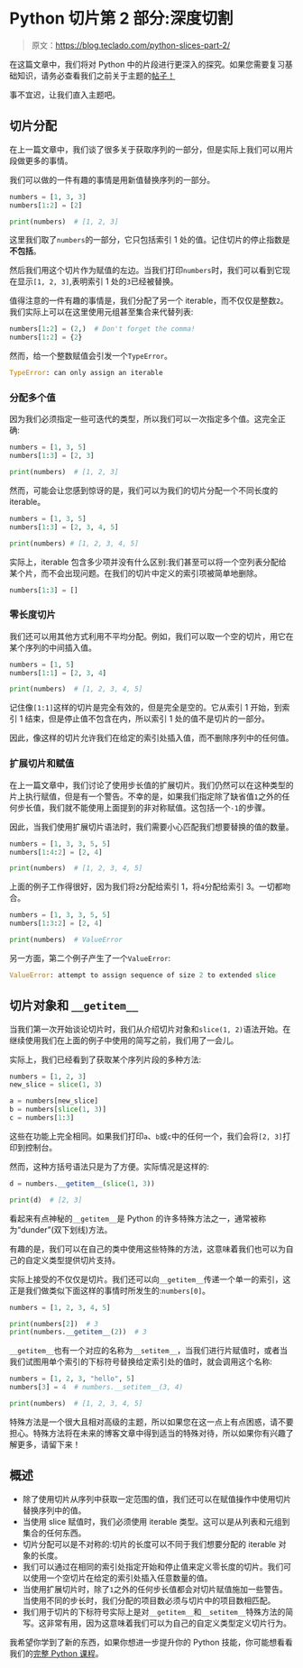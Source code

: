 # Python 切片第 2 部分:深度切割

> 原文：<https://blog.teclado.com/python-slices-part-2/>

在这篇文章中，我们将对 Python 中的片段进行更深入的探究。如果您需要复习基础知识，请务必查看我们之前关于主题的[帖子！](https://blog.teclado.com/python-slices/)

事不宜迟，让我们直入主题吧。

## 切片分配

在上一篇文章中，我们谈了很多关于获取序列的一部分，但是实际上我们可以用片段做更多的事情。

我们可以做的一件有趣的事情是用新值替换序列的一部分。

```py
numbers = [1, 3, 3]
numbers[1:2] = [2]

print(numbers)  # [1, 2, 3] 
```

这里我们取了`numbers`的一部分，它只包括索引 1 处的值。记住切片的停止指数是**不包括**。

然后我们用这个切片作为赋值的左边。当我们打印`numbers`时，我们可以看到它现在显示`[1, 2, 3]`,表明索引 1 处的`3`已经被替换。

值得注意的一件有趣的事情是，我们分配了另一个 iterable，而不仅仅是整数`2`。我们实际上可以在这里使用元组甚至集合来代替列表:

```py
numbers[1:2] = (2,)  # Don't forget the comma!
numbers[1:2] = {2} 
```

然而，给一个整数赋值会引发一个`TypeError`。

```py
TypeError: can only assign an iterable 
```

### 分配多个值

因为我们必须指定一些可迭代的类型，所以我们可以一次指定多个值。这完全正确:

```py
numbers = [1, 3, 5]
numbers[1:3] = [2, 3]

print(numbers)  # [1, 2, 3] 
```

然而，可能会让您感到惊讶的是，我们可以为我们的切片分配一个不同长度的 iterable。

```py
numbers = [1, 3, 5]
numbers[1:3] = [2, 3, 4, 5]

print(numbers) # [1, 2, 3, 4, 5] 
```

实际上，iterable 包含多少项并没有什么区别:我们甚至可以将一个空列表分配给某个片，而不会出现问题。在我们的切片中定义的索引项被简单地删除。

```py
numbers[1:3] = [] 
```

### 零长度切片

我们还可以用其他方式利用不平均分配。例如，我们可以取一个空的切片，用它在某个序列的中间插入值。

```py
numbers = [1, 5]
numbers[1:1] = [2, 3, 4]

print(numbers)  # [1, 2, 3, 4, 5] 
```

记住像`[1:1]`这样的切片是完全有效的，但是完全是空的。它从索引 1 开始，到索引 1 结束，但是停止值不包含在内，所以索引 1 处的值不是切片的一部分。

因此，像这样的切片允许我们在给定的索引处插入值，而不删除序列中的任何值。

### 扩展切片和赋值

在上一篇文章中，我们讨论了使用步长值的扩展切片。我们仍然可以在这种类型的片上执行赋值，但是有一个警告。不幸的是，如果我们指定除了缺省值`1`之外的任何步长值，我们就不能使用上面提到的非对称赋值。这包括一个`-1`的步骤。

因此，当我们使用扩展切片语法时，我们需要小心匹配我们想要替换的值的数量。

```py
numbers = [1, 3, 3, 5, 5]
numbers[1:4:2] = [2, 4]

print(numbers)  # [1, 2, 3, 4, 5] 
```

上面的例子工作得很好，因为我们将`2`分配给索引 1，将`4`分配给索引 3。一切都吻合。

```py
numbers = [1, 3, 3, 5, 5]
numbers[1:3:2] = [2, 4]

print(numbers)  # ValueError 
```

另一方面，第二个例子产生了一个`ValueError`:

```py
ValueError: attempt to assign sequence of size 2 to extended slice 
```

## 切片对象和 **`__getitem__`**

当我们第一次开始谈论切片时，我们从介绍切片对象和`slice(1, 2)`语法开始。在继续使用我们在上面的例子中使用的简写之前，我们用了一会儿。

实际上，我们已经看到了获取某个序列片段的多种方法:

```py
numbers = [1, 2, 3]
new_slice = slice(1, 3)

a = numbers[new_slice]
b = numbers[slice(1, 3)]
c = numbers[1:3] 
```

这些在功能上完全相同。如果我们打印`a`、`b`或`c`中的任何一个，我们会将`[2, 3]`打印到控制台。

然而，这种方括号语法只是为了方便。实际情况是这样的:

```py
d = numbers.__getitem__(slice(1, 3))

print(d)  # [2, 3] 
```

看起来有点神秘的`__getitem__`是 Python 的许多特殊方法之一，通常被称为“dunder”(双下划线)方法。

有趣的是，我们可以在自己的类中使用这些特殊的方法，这意味着我们也可以为自己的自定义类型提供切片支持。

实际上接受的不仅仅是切片。我们还可以向`__getitem__`传递一个单一的索引，这正是我们做类似下面这样的事情时所发生的:`numbers[0]`。

```py
numbers = [1, 2, 3, 4, 5]

print(numbers[2])  # 3
print(numbers.__getitem__(2))  # 3 
```

`__getitem__`也有一个对应的名称为`__setitem__`，当我们进行片赋值时，或者当我们试图用单个索引的下标符号替换给定索引处的值时，就会调用这个名称:

```py
numbers = [1, 2, 3, "hello", 5]
numbers[3] = 4  # numbers.__setitem__(3, 4)

print(numbers)  # [1, 2, 3, 4, 5] 
```

特殊方法是一个很大且相对高级的主题，所以如果您在这一点上有点困惑，请不要担心。特殊方法将在未来的博客文章中得到适当的特殊对待，所以如果你有兴趣了解更多，请留下来！

## 概述

*   除了使用切片从序列中获取一定范围的值，我们还可以在赋值操作中使用切片替换序列中的值。
*   当使用 slice 赋值时，我们必须使用 iterable 类型。这可以是从列表和元组到集合的任何东西。
*   切片分配可以是不对称的:切片的长度可以不同于我们想要分配的 iterable 对象的长度。
*   我们可以通过在相同的索引处指定开始和停止值来定义零长度的切片。我们可以使用一个空切片在给定的索引处插入任意数量的值。
*   当使用扩展切片时，除了`1`之外的任何步长值都会对切片赋值施加一些警告。当使用不同的步长时，我们分配的项目数必须与切片中的项目数相匹配。
*   我们用于切片的下标符号实际上是对`__getitem__`和`__setitem__`特殊方法的简写。这非常有用，因为这意味着我们可以为自己的自定义类型定义切片行为。

我希望你学到了新的东西，如果你想进一步提升你的 Python 技能，你可能想看看我们的[完整 Python 课程](https://www.udemy.com/the-complete-python-course/?couponCode=BLOGGER)。